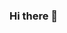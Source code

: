 ### Hi there 👋

<!--
**SadiaFirdous/SadiaFirdous** is a ✨ _special_ ✨ repository because its `README.md` (this file) appears on your GitHub profile.

Here are some ideas to get you started:

#Hey There! 😎😎
#An Intro 
##This is Sadia currently pursuing B.E in Computer Science 👩‍💻 in Vasavi College Of Engineering .I am an enthusiastic person who is passionate about technology and love exploring new things 💡.

##More About Me 
* 🔭 I’m currently working on Web Development ⏩ .
* 🌱 I’m currently learning Data Structures and Algorithms
* 👯 I’m looking to collaborate on working on problem solving skills
* 🤔 I’m looking for help with DSA
* 📫 How to reach me:
* [LinkedIn :](https://www.linkedin.com/in/sadia-firdous-b33209209) 
* ⚡ Fun fact: The QWERTY keyboard was designed to slow you down ⌨️⌨️ 

##Skill Section :

